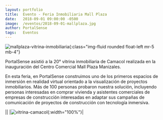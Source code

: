 ```yaml
---
layout: portfolio
title:  Evento - Feria Inmobiliaria Mall Plaza
date:   2018-09-01 09:00:00 -0500
image:  /eventos/2018-09-01-mallplaza.jpg
author: PortalSense
tags:   Eventos
---
```


![mallplaza-vitrina-inmobiliaria]({{site.baseurl}}/assets/images/portfolio/eventos/2018-09-01-mallplaza.jpg){:class="img-fluid rounded float-left mr-5 mb-4"}

PortalSense asistió a la 20° vitrina inmobiliaria de Camacol realizada en la inauguración del Centro Comercial Mall Plaza Manizales.

En esta feria, en PortalSense construimos uno de los primeros espacios de inmersión en realidad virtual orientado a la visualización de proyectos inmobiliarios. Más de 100 personas probaron nuestra solución, incluyendo personas interesadas en comprar vivienda y asistentes comerciales de empresas de construcción interesadas en adaptar sus campañas de comunicación de proyectos de construcción con tecnología inmersiva.

||
|![vitrina-camacol]({{site.baseurl}}/assets/images/portfolio/eventos/2018-09-01-vitrina-camacol.jpg){:width="100%"}|